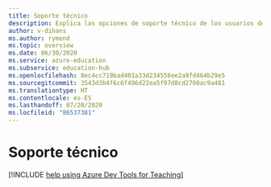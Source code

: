 ```yaml
---
title: Soporte técnico
description: Explica las opciones de soporte técnico de los usuarios de Azure Dev Tools for Teaching.
author: v-dihans
ms.author: rymend
ms.topic: overview
ms.date: 06/30/2020
ms.service: azure-education
ms.subservice: education-hub
ms.openlocfilehash: 8ec4cc719bad401a33d234556ee2a9fd464b29e5
ms.sourcegitcommit: 3543d3b4f6c6f496d22ea5f97d8cd2700ac9a481
ms.translationtype: HT
ms.contentlocale: es-ES
ms.lasthandoff: 07/20/2020
ms.locfileid: "86537381"
---
```

# <a name="support"></a>Soporte técnico

[!INCLUDE [help using Azure Dev Tools for Teaching](../../../includes/edu-dev-tools-program-support.md)]

